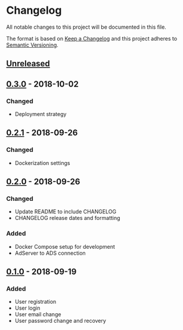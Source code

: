 # Changelog

All notable changes to this project will be documented in this file.

The format is based on [Keep a Changelog](https://keepachangelog.com/en/1.0.0/)
and this project adheres to [Semantic Versioning](https://semver.org/spec/v2.0.0.html).

## [Unreleased]

## [0.3.0] - 2018-10-02
### Changed
- Deployment strategy

## [0.2.1] - 2018-09-26
### Changed
- Dockerization settings

## [0.2.0] - 2018-09-26
### Changed
- Update README to include CHANGELOG 
- CHANGELOG release dates and formatting
### Added
- Docker Compose setup for development
- AdServer to ADS connection

## [0.1.0] - 2018-09-19
### Added
- User registration
- User login
- User email change
- User password change and recovery    

[Unreleased]: https://github.com/adshares/adserver/compare/v0.3.0...develop
[0.3.0]: https://github.com/adshares/adserver/compare/v0.2.1...v0.3.0
[0.2.1]: https://github.com/adshares/adserver/compare/v0.2.0...v0.2.1
[0.2.0]: https://github.com/adshares/adserver/compare/v0.1.0...v0.2.0
[0.1.0]: https://github.com/adshares/adserver/releases/tag/v0.1.0

